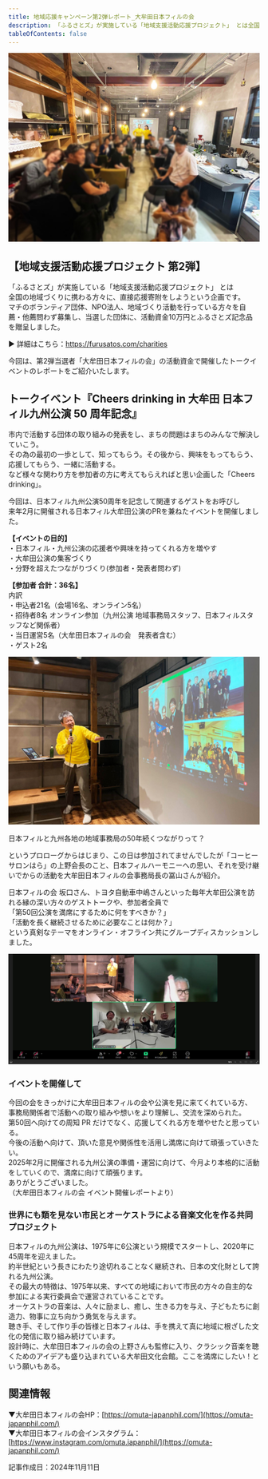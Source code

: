 ```yaml
---
title: 地域応援キャンペーン第2弾レポート_大牟田日本フィルの会
description: 「ふるさとズ」が実施している「地域支援活動応援プロジェクト」 とは全国の地域づくりに携わる方々に、直接応援寄附をしようという企画です。 今回は、第2弾当選者「大牟田日本フィルの会」の活動資金で開催したトークイベントのレポートをご紹介いたします。
tableOfContents: false
---
```



![](../../../assets/images/info_241108-support-pj02-03_01.jpg)


## 【地域支援活動応援プロジェクト 第2弾】  

「ふるさとズ」が実施している「地域支援活動応援プロジェクト」 とは  
全国の地域づくりに携わる方々に、直接応援寄附をしようという企画です。  
マチのボランティア団体、NPO法人、地域づくり活動を行っている方々を自薦・他薦問わず募集し、当選した団体に、活動資金10万円とふるさとズ記念品を贈呈しました。  

▶️ 詳細はこちら：https://furusatos.com/charities  

今回は、第2弾当選者「大牟田日本フィルの会」の活動資金で開催したトークイベントのレポートをご紹介いたします。  



## トークイベント『Cheers drinking in 大牟田 日本フィル九州公演 50 周年記念』

市内で活動する団体の取り組みの発表をし、まちの問題はまちのみんなで解決していこう。  
その為の最初の一歩として、知ってもらう。その後から、興味をもってもらう、応援してもらう、一緒に活動する。  
など様々な関わり方を参加者の方に考えてもらえればと思い企画した「Cheers drinking」。  

今回は、日本フィル九州公演50周年を記念して関連するゲストをお呼びし  
来年2月に開催される日本フィル大牟田公演のPRを兼ねたイベントを開催しました。  

**【イベントの目的】**  
・日本フィル・九州公演の応援者や興味を持ってくれる方を増やす  
・大牟田公演の集客づくり  
・分野を超えたつながりづくり(参加者・発表者問わず)  


**【参加者 合計：36名】**  
内訳  
・申込者21名（会場16名、オンライン5名）  
・招待者8名 オンライン参加（九州公演 地域事務局スタッフ、日本フィルスタッフなど関係者）  
・当日運営5名（大牟田日本フィルの会　発表者含む）  
・ゲスト2名


![](../../../assets/images/info_241108-support-pj02-03_02.jpg)  



日本フィルと九州各地の地域事務局の50年続くつながりって？  

というプロローグからはじまり、この日は参加されてませんでしたが「コーヒーサロンはら」の上野会長のこと、日本フィルハーモニーへの思い、それを受け継いでからの活動を大牟田日本フィルの会事務局長の冨山さんが紹介。  

日本フィルの会 坂口さん、トヨタ自動車中嶋さんといった毎年大牟田公演を訪れる縁の深い方々のゲストトークや、参加者全員で  
「第50回公演を満席にするために何をすべきか？」  
「活動を長く継続させるために必要なことは何か？」  
という真剣なテーマをオンライン・オフライン共にグループディスカッションしました。  


![](../../../assets/images/info_241108-support-pj02-03_03.jpg)  


### イベントを開催して  

今回の会をきっかけに大牟田日本フィルの会や公演を見に来てくれている方、  
事務局関係者で活動への取り組みや想いをより理解し、交流を深められた。  
第50回へ向けての周知 PR だけでなく、応援してくれる方を増やせたと思っている。  
今後の活動へ向けて、頂いた意見や関係性を活用し満席に向けて頑張っていきたい。  
2025年2月に開催される九州公演の準備・運営に向けて、今月より本格的に活動をしていくので、満席に向けて頑張ります。  
ありがとうございました。  
（大牟田日本フィルの会 イベント開催レポートより）  



### 世界にも類を見ない市民とオーケストラによる音楽文化を作る共同プロジェクト


日本フィルの九州公演は、1975年に6公演という規模でスタートし、2020年に45周年を迎えました。  
約半世紀という長きにわたり途切れることなく継続され、日本の文化財として誇れる九州公演。  
その最大の特徴は、1975年以来、すべての地域において市民の方々の自主的な参加による実行委員会で運営されていることです。  
オーケストラの音楽は、人々に励まし、癒し、生きる力を与え、子どもたちに創造力、物事に立ち向かう勇気を与えます。  
聴き手、そして作り手の皆様と日本フィルは、手を携えて真に地域に根ざした文化の発信に取り組み続けています。  
設計時に、大牟田日本フィルの会の上野さんも監修に入り、クラシック音楽を聴くためのアイデアも盛り込まれている大牟田文化会館。ここを満席にしたい！という願いもある。  


## 関連情報

▼大牟田日本フィルの会HP：[https://omuta-japanphil.com/](https://omuta-japanphil.com/)  
▼大牟田日本フィルの会インスタグラム：[https://www.instagram.com/omuta.japanphil/](https://omuta-japanphil.com/)



記事作成日：2024年11月11日